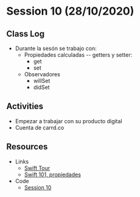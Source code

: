 # Session 10 (28/10/2020)

## Class Log
* Durante la sesón se trabajo con:
  * Propiedades calculadas -- getters y setter:
    * get
    * set
  * Observadores 
    * willSet
    * didSet
  

## Activities
* Empezar a trabajar con su producto digital
* Cuenta de carrd.co

## Resources
* Links
  * [Swift Tour](https://www.tensorflow.org/swift/tutorials/a_swift_tour)
  * [Swift 101, propiedades](https://itnext.io/swift-101-basic-property-92f02256dc07)
* Code
  * [Session 10](../resources/Session_10/code/session-10.swift)